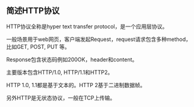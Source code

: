 ## 简述HTTP协议

HTTP协议全称是hyper text transfer protocol，是一个应用层协议。

一般场景用于web网页，客户端发起Request，request请求包含多种method，比如GET, POST, PUT 等。

Response包含状态码例如200OK，header和content。

主要版本包含HTTP/1.0, HTTP/1.1和HTTP2。

HTTP 1.0, 1.1都是基于文本的。HTTP 2基于二进制数据帧。

另外HTTP是无状态协议，一般在TCP上传输。

